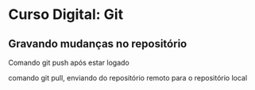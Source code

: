 # Curso Digital: Git

## Gravando mudanças no repositório

Comando git push após estar logado 

comando git pull, enviando do repositório remoto para o repositório local
